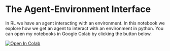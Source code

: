 # The Agent-Environment Interface
In RL we have an agent interacting with an environment. In this notebook we explore how we get an agent to interact with an environment in python. You can open my notebooks in Google Colab by clicking the button below.

<a href="https://colab.research.google.com/github/jcformanek/rl-starter-kit/blob/main/01-Agent-Environment-Loop/grid-world.ipynb" target="_parent"><img src="https://colab.research.google.com/assets/colab-badge.svg" alt="Open In Colab"/></a>
